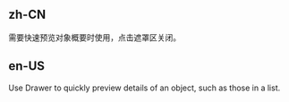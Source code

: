 ## zh-CN

需要快速预览对象概要时使用，点击遮罩区关闭。

## en-US

Use Drawer to quickly preview details of an object, such as those in a list.

<style>
.site-description-item-profile-wrapper {
  margin-bottom: 7px;
  color: rgba(0, 0, 0, 0.65);
  font-size: 14px;
  line-height: 1.5715;
}

[data-theme='compact'] .site-description-item-profile-wrapper {
  font-size: 12px;
  line-height: 1.66667;
}

.ant-drawer-body p.site-description-item-profile-p {
  display: block;
  margin-bottom: 16px;
  color: rgba(0, 0, 0, 0.85);
  font-size: 16px;
  line-height: 1.5715;
}

[data-theme='compact'] .ant-drawer-body p.site-description-item-profile-p {
  font-size: 14px;
  line-height: 1.66667;
}

.site-description-item-profile-p-label {
  display: inline-block;
  margin-right: 8px;
  color: rgba(0, 0, 0, 0.85);
}
</style>

<style>
[data-theme="dark"] .site-description-item-profile-p {
  color: rgba(255,255,255,0.85);
}
[data-theme="dark"] .site-description-item-profile-wrapper {
  color: rgba(255,255,255,0.65);
}
</style>
